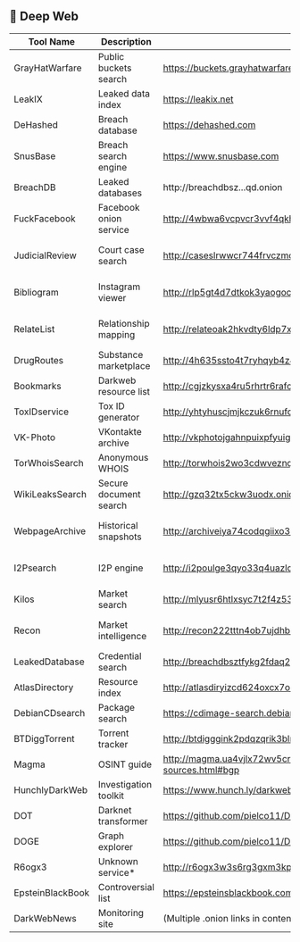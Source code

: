 ## 🌊 Deep Web

| Tool Name | Description | Link | Platform | Notes |
|----------|-------------|------|----------|-------|
| GrayHatWarfare | Public buckets search | https://buckets.grayhatwarfare.com | Web | Cloud storage finder |
| LeakIX | Leaked data index | https://leakix.net | Web | Open reporting platform |
| DeHashed | Breach database | https://dehashed.com | Web | Requires subscription |
| SnusBase | Breach search engine | https://www.snusbase.com | Web | Paid service |
| BreachDB | Leaked databases | http://breachdbsz...qd.onion | Onion | 12B+ accounts |
| FuckFacebook | Facebook onion service | http://4wbwa6vcpvcr3vvf4qkhppgy56urmjcj2vagu2iqgp3z656xcmfdbiqd.onion | Onion | Alternative access point |
| JudicialReview | Court case search | http://caseslrwwcr744frvczmogqpa5jxfl6qhx3fxi2ne5pnro4yvsevhzid.onion/en/ | Onion | Legal document archive |
| Bibliogram | Instagram viewer | http://rlp5gt4d7dtkok3yaogocbcvrs2tdligjrxipsamztjq4wwpxzjeuxqd.onion | Onion | Privacy-focused alternative |
| RelateList | Relationship mapping | http://relateoak2hkvdty6ldp7x67hys7pzaeax3hwhidbqkjzva3223jpxqd.onion | Onion | Social connection analysis |
| DrugRoutes | Substance marketplace | http://4h635ssto4t7ryhqyb4z4kax57f7iheoz7gg62ufp7dp6w3j67bjdhyd.onion | Onion | Narcotics-related content |
| Bookmarks | Darkweb resource list | http://cgjzkysxa4ru5rhrtr6rafckhexbisbtxwg2fg743cjumioysmirhdad.onion/bookmarks.html | Onion | Curated link directory |
| ToxIDservice | Tox ID generator | http://yhtyhuscjmjkczuk6rnufoznptepi4xzasfyd2peadrr2xiz6v7cjnyd.onion | Onion | Anonymous messaging IDs |
| VK-Photo | VKontakte archive | http://vkphotojgahnpuixpfyuigkxwf5xnurp3drt7tehsqnwbbfw7jeykuid.onion | Onion | Russian social media content |
| TorWhoisSearch | Anonymous WHOIS | http://torwhois2wo3cdwveznqlf2jz7ezm6icqrmnnr3fnez67vnyatqc65ad.onion | Onion | Privacy-focused lookup |
| WikiLeaksSearch | Secure document search | http://gzq32tx5ckw3uodx.onion/advanced?q=elected%20official | Onion | Advanced document queries |
| WebpageArchive | Historical snapshots | http://archiveiya74codqgiixo33q62qlrqtkgmcitqx5u2oeqnmn5bpcbiyd.onion | Onion | Darkweb Wayback Machine |
| I2Psearch | I2P engine | http://i2poulge3qyo33q4uazlda367okpkczn4rno2vjfetawoghciae6ygad.onion | I2P | Alternative darknet protocol |
| Kilos | Market search | http://mlyusr6htlxsyc7t2f4z53wdxh3win7q3qpxcrbam6jf3dmua7tnzuyd.onion/search | Onion | Product/vendor discovery |
| Recon | Market intelligence | http://recon222tttn4ob7ujdhbn3s4gjre7netvzybuvbq2bcqwltkiqinhad.onion | Onion | Vendor reputation checks |
| LeakedDatabase | Credential search | http://breachdbsztfykg2fdaq2gnqnxfsbj5d35byz3yzj73hazydk4vq72qd.onion | Onion | 12B+ account database |
| AtlasDirectory | Resource index | http://atlasdiryizcd624oxcx7osaxhlxbfputd5ar3ywadckfpvjjk2xhnqd.onion | Onion | Darkweb site directory |
| DebianCDsearch | Package search | https://cdimage-search.debian.org/ + Onion | Hybrid | Includes Tor mirror |
| BTDiggTorrent | Torrent tracker | http://btdigggink2pdqzqrik3blmqemsbntpzwxottujilcdjfz56jumzfsyd.onion | Onion | P2P content search |
| Magma | OSINT guide | http://magma.ua4vjlx72wv5crhkificaeysp62hizhazipfshsdvs6jxqvhtkpllcad.onion/guide/osint-sources.html#bgp | Onion | Darkweb research portal |
| HunchlyDarkWeb | Investigation toolkit | https://www.hunch.ly/darkweb-osint/ | Web+Tor | Commercial solution |
| DOT | Darknet transformer | https://github.com/pielco11/DOT | CLI | Data normalization |
| DOGE | Graph explorer | https://github.com/pielco11/DOGE | CLI | Relationship mapping |
| R6ogx3 | Unknown service* | http://r6ogx3w3s6rg3gxm3kprurn77z2oim665yr5pcxhr76yit4g65y76zad.onion | Onion | Unverified content |
| EpsteinBlackBook | Controversial list | https://epsteinsblackbook.com | Web+Tor | Contains onion links |
| DarkWebNews | Monitoring site | (Multiple .onion links in content) | Hybrid | Aggregates darknet info |
